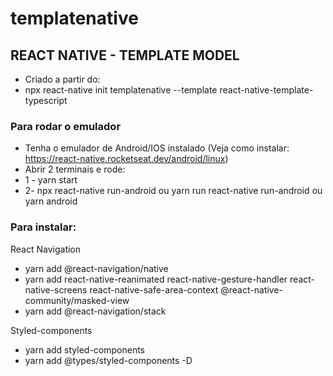 # templatenative

## REACT NATIVE - TEMPLATE MODEL
- Criado a partir do:
- npx react-native init templatenative --template react-native-template-typescript

### Para rodar o emulador
- Tenha o emulador de Android/IOS instalado (Veja como instalar: https://react-native.rocketseat.dev/android/linux)
- Abrir 2 terminais e rode:
- 1 - yarn start
- 2- npx react-native run-android   ou yarn run react-native run-android  ou yarn android

### Para instalar:
React Navigation
- yarn add @react-navigation/native
- yarn add react-native-reanimated react-native-gesture-handler react-native-screens react-native-safe-area-context @react-native-community/masked-view
- yarn add @react-navigation/stack

Styled-components
- yarn add styled-components
- yarn add @types/styled-components -D
